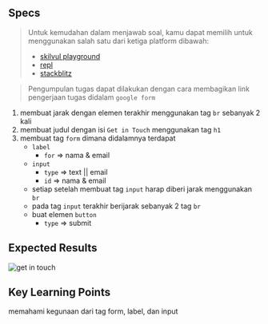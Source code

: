 
## Specs
> Untuk kemudahan dalam menjawab soal, kamu dapat memilih untuk menggunakan salah satu dari ketiga platform dibawah:
> - [skilvul playground](https://skilvul.com/paths/coding-di-skilvul-playground)
> - [repl](https://replit.com/)
> - [stackblitz](https://stackblitz.com/)

> Pengumpulan tugas dapat dilakukan dengan cara membagikan link pengerjaan tugas didalam `google form`

1. membuat jarak dengan elemen terakhir menggunakan tag `br` sebanyak 2 kali
2. membuat judul dengan isi `Get in Touch` menggunakan tag `h1`
3. membuat tag `form` dimana didalamnya terdapat
    - `label`
        - `for` ⇒ nama & email
    - `input`
        - `type` ⇒ text || email
        - `id` ⇒ nama & email
    - setiap setelah membuat tag `input` harap diberi jarak menggunakan `br`
    - pada tag `input` terakhir berijarak sebanyak 2 tag `br`
    - buat elemen `button`
        - `type` ⇒ submit

## Expected Results
![get in touch](https://skilvul-prod-01.s3.ap-southeast-1.amazonaws.com/lesson/full-stack-assignment/html-assignment-get-in-touch.png)

## Key Learning Points
memahami kegunaan dari tag form, label, dan input